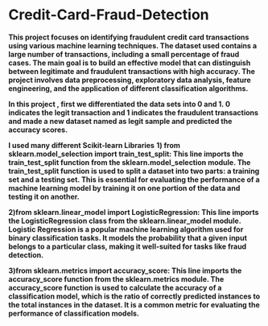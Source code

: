 # Credit-Card-Fraud-Detection

**This project focuses on identifying fraudulent credit card transactions using various machine learning techniques. The dataset used contains a large number of transactions, including a small percentage of fraud cases. The main goal is to build an effective model that can distinguish between legitimate and fraudulent transactions with high accuracy. The project involves data preprocessing, exploratory data analysis, feature engineering, and the application of different classification algorithms.**

**In this project , first we differentiated the data sets into 0 and 1. 0 indicates the legit transaction and 1 indicates the fraudulent transactions  and made a new dataset named as legit sample and predicted the accuracy scores.**

**I used many different Scikit-learn Libraries** 
**1) from sklearn.model_selection import train_test_split:
This line imports the train_test_split function from the sklearn.model_selection module. The train_test_split function is used to split a dataset into two parts: a training set and a testing set. This is essential for evaluating the performance of a machine learning model by training it on one portion of the data and testing it on another.**


**2)from sklearn.linear_model import LogisticRegression:
This line imports the LogisticRegression class from the sklearn.linear_model module. Logistic Regression is a popular machine learning algorithm used for binary classification tasks. It models the probability that a given input belongs to a particular class, making it well-suited for tasks like fraud detection.**


**3)from sklearn.metrics import accuracy_score:
This line imports the accuracy_score function from the sklearn.metrics module. The accuracy_score function is used to calculate the accuracy of a classification model, which is the ratio of correctly predicted instances to the total instances in the dataset. It is a common metric for evaluating the performance of classification models.**

